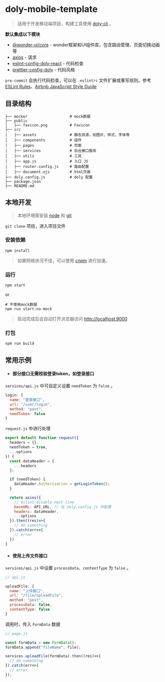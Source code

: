 # doly-mobile-template

> 适用于开发移动端项目，构建工具使用 [doly-cli](https://github.com/doly-dev/doly-cli#readme) 。


**默认集成以下模块**

- [@wonder-ui/core](https://jian263994241.github.io/wonder-ui/styleguide/) - wonder框架和UI组件库，包含路由管理、页面切换动画等
- [axios](https://github.com/axios/axios) - 请求
- [eslint-config-doly-react](https://github.com/doly-dev/eslint-config-doly/tree/master/packages/eslint-config-doly-react) - 代码检查
- [prettier-config-doly](https://github.com/doly-dev/prettier-config-doly) - 代码风格

`pre-commit` 会执行代码检查，可以在 `.eslintrc` 文件扩展或重写规则。参考 [ESLint Rules](http://eslint.cn/docs/rules/#stylistic-issues)、[Airbnb JavaScript Style Guide](https://github.com/airbnb/javascript)

## 目录结构

```
├── mocker                   # mock数据
├── public
│   ├── favicon.png          # Favicon
├── src
│   ├── assets               # 静态资源，如图片、样式、字体等
│   ├── components           # 组件
│   ├── pages                # 页面
│   ├── services             # 后台接口服务
│   ├── utils                # 工具
│   ├── app.js               # 入口 JS
│   ├── router.config.js     # 路由配置
│   ├── document.ejs         # html页面
├── doly.config.js           # doly 配置
├── package.json
├── README.md

```

## 本地开发

> 本地环境需安装 [node](http://nodejs.org/) 和 [git](https://git-scm.com/)

`git clone` 项目，进入项目文件

### 安装依赖

```shell
npm install 
```

> 如果网络状况不佳，可以使用 [cnpm](https://cnpmjs.org/) 进行加速。

### 运行

```shell
npm start
```

or 

```shell
# 不使用mock数据
npm run start:no-mock
```

> 启动完成后会自动打开浏览器访问 [http://localhost:9000](http://localhost:9000)

### 打包

```shell
npm run build
```

## 常用示例

- #### 部分接口无需校验登录token，如登录接口

`services/api.js` 中可自定义设置 `needToken` 为 `false` 。

```javascript
login: {
  name: "登录接口",
  url: "/user/login",
  method: "post",
  needToken: false
}
```

`request.js` 中进行处理

```javascript
export default function request({
  headers = {},
  needToken = true,
  ...options
}) {
  const dataHeader = {
    ...headers
  };

  if (needToken) {
    dataHeader.Authorization = getLoginToken();
  }

  return axios({
    // eslint-disable-next-line
    baseURL: API_URL, // 在 doly.config.js 中配置
    headers: dataHeader,
    ...options
  }).then((res)=>{
    // do something
  }).catch(err=>{
    // error
  })
}
```

- #### 使用上传文件接口

`services/api.js` 中设置 `processData`、`contentType` 为 `false` 。

```javascript
// api.js

uploadFile: {
  name: "上传接口",
  url: "/file/uploadFile",
  method: "post",
  processData: false,
  contentType: false
}
```

调用时，传入 `FormData` 数据

```javascript
// page.js

const formData = new FormData();
formData.append("fileName", file);

services.uploadFile(formData).then((res)=>{
  // do something
}).catch(err=>{
  // error
});
```

